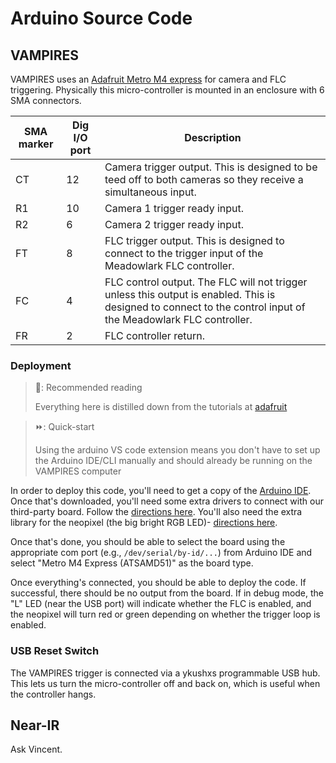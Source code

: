 # Arduino Source Code

## VAMPIRES

VAMPIRES uses an [Adafruit Metro M4 express](https://www.adafruit.com/product/3382) for camera and FLC triggering. Physically this micro-controller is mounted in an enclosure with 6 SMA connectors.

| SMA marker | Dig I/O port | Description |
|-|-|-|
| CT | 12 | Camera trigger output. This is designed to be teed off to both cameras so they receive a simultaneous input. |
| R1 | 10 | Camera 1 trigger ready input. |
| R2 | 6 | Camera 2 trigger ready input. |
| FT | 8 | FLC trigger output. This is designed to connect to the trigger input of the Meadowlark FLC controller. |
| FC | 4 | FLC control output. The FLC will not trigger unless this output is enabled. This is designed to connect to the control input of the Meadowlark FLC controller. |
| FR | 2  | FLC controller return. |

### Deployment

> 📖: Recommended reading
>
> Everything here is distilled down from the tutorials at [adafruit](https://learn.adafruit.com/adafruit-metro-m4-express-featuring-atsamd51)

> ⏩: Quick-start
> 
> Using the arduino VS code extension means you don't have to set up the Arduino IDE/CLI manually and should already be running on the VAMPIRES computer

In order to deploy this code, you'll need to get a copy of the [Arduino IDE](https://www.arduino.cc/en/software). Once that's downloaded, you'll need some extra drivers to connect with our third-party board. Follow the [directions here](https://learn.adafruit.com/adafruit-metro-m4-express-featuring-atsamd51/setup). You'll also need the extra library for the neopixel (the big bright RGB LED)- [directions here](https://learn.adafruit.com/adafruit-neopixel-uberguide/arduino-library-installation).

Once that's done, you should be able to select the board using the appropriate com port (e.g., `/dev/serial/by-id/...`) from Arduino IDE and select "Metro M4 Express (ATSAMD51)" as the board type.

Once everything's connected, you should be able to deploy the code. If successful, there should be no output from the board. If in debug mode, the "L" LED (near the USB port) will indicate whether the FLC is enabled, and the neopixel will turn red or green depending on whether the trigger loop is enabled.


### USB Reset Switch

The VAMPIRES trigger is connected via a ykushxs programmable USB hub. This lets us turn the micro-controller off and back on, which is useful when the controller hangs.

## Near-IR

Ask Vincent.
